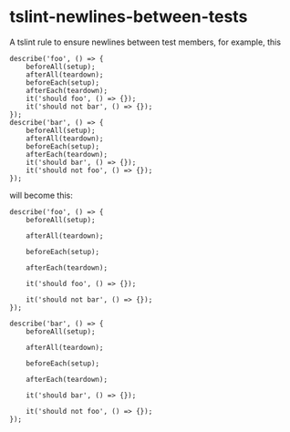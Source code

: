 # tslint-newlines-between-tests

A tslint rule to ensure newlines between test members, for example, this

    describe('foo', () => {
        beforeAll(setup);
        afterAll(teardown);
        beforeEach(setup);
        afterEach(teardown);
        it('should foo', () => {});
        it('should not bar', () => {});
    });
    describe('bar', () => {
        beforeAll(setup);
        afterAll(teardown);
        beforeEach(setup);
        afterEach(teardown);
        it('should bar', () => {});
        it('should not foo', () => {});
    });

will become this:

    describe('foo', () => {
        beforeAll(setup);

        afterAll(teardown);

        beforeEach(setup);

        afterEach(teardown);

        it('should foo', () => {});

        it('should not bar', () => {});
    });

    describe('bar', () => {
        beforeAll(setup);

        afterAll(teardown);

        beforeEach(setup);

        afterEach(teardown);

        it('should bar', () => {});

        it('should not foo', () => {});
    });
